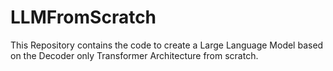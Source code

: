 # LLMFromScratch
This Repository contains the code to create a Large Language Model based on the Decoder only Transformer Architecture from scratch.
